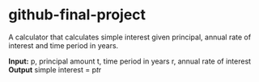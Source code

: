 # github-final-project

A calculator that calculates simple interest given principal, annual rate of interest and time period in years.

**Input:**
   p, principal amount
   t, time period in years
   r, annual rate of interest
**Output**
   simple interest = p*t*r
